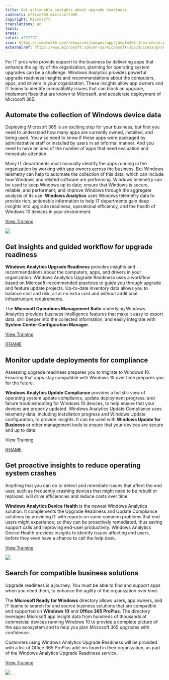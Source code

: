 ```yaml
---
title: Get actionable insights about upgrade readiness
contexts: office365,microsoft365
copyright: Microsoft
translations: en
tools: 
areas: 
color: #777777
icon: https://jumpto365.com/resources/images/app/jumpto365-Icon-white.png
externalref: https://www.microsoft.com/en-us/microsoft-365/success/productivitylibrary/get-actionable-insights-about-upgrade-readiness
---
```

For IT pros who provide support to the business by delivering apps that enhance the agility of the organization, planning for operating system upgrades can be a challenge.
Windows Analytics provides powerful upgrade readiness insights and recommendations about the computers, apps, and drivers in your organization. These insights allow app owners and IT teams to identify compatibility issues that can block an upgrade, implement fixes that are known to Microsoft, and accelerate deployment of Microsoft 365.


## Automate the collection of Windows device data

Deploying Microsoft 365 is an exciting step for your business, but first you need to understand how many apps are currently owned, installed, and being used. You also need to know if these apps were packaged by administrative staff or installed by users in an informal manner. And you need to have an idea of the number of apps that need evaluation and immediate attention.

Many IT departments must manually identify the apps running in the organization by working with app owners across the business. But Windows telemetry can help to automate the collection of this data, which can include how Windows and related software are performing. Windows telemetry can be used to keep Windows up to date; ensure that Windows is secure, reliable, and performant; and improve Windows through the aggregate analysis of its use. **Windows Analytics** uses Windows telemetry data to provide rich, actionable information to help IT departments gain deep insights into upgrade readiness, operational efficiency, and the health of Windows 10 devices in your environment.

[View Training](https://docs.microsoft.com/windows/configuration/configure-windows-telemetry-in-your-organization)

![](http://img-prod-cms-rt-microsoft-com.akamaized.net/cms/api/am/imageFileData/RE1NNTA?ver=2370)

## Get insights and guided workflow for upgrade readiness

**Windows Analytics Upgrade Readiness** provides insights and recommendations about the computers, apps, and drivers in your organization. Windows Analytics Upgrade Readiness uses a workflow based on Microsoft-recommended practices to guide you through upgrade and feature update projects. Up-to-date inventory data allows you to balance cost and risk, all at no extra cost and without additional infrastructure requirements.

The **Microsoft Operations Management Suite** underlying Windows Analytics provides business intelligence features that make it easy to export data, drill deeper into the collected information, and easily integrate with **System Center Configuration Manager**.

[View Training](https://docs.microsoft.com/windows/deployment/upgrade/manage-windows-upgrades-with-upgrade-readiness)

[IFRAME](https://www.microsoft.com/en-us/videoplayer/embed/RE1XYOe)

## Monitor update deployments for compliance

Assessing upgrade readiness prepares you to migrate to Windows 10. Ensuring that apps stay compatible with Windows 10 over time prepares you for the future.

**Windows Analytics Update Compliance** provides a holistic view of operating system update compliance, update deployment progress, and failure troubleshooting for Windows 10 devices, to help ensure that your devices are properly updated. Windows Analytics Update Compliance uses telemetry data, including installation progress and Windows Update configuration, to provide insights. It can be used with **Windows Update for Business** or other management tools to ensure that your devices are secure and up to date.

[View Training](https://docs.microsoft.com/windows/deployment/update/update-compliance-monitor)

[IFRAME](https://www.microsoft.com/en-us/videoplayer/embed/RE1UPrP)

## Get proactive insights to reduce operating system crashes

Anything that you can do to detect and remediate issues that affect the end user, such as frequently crashing devices that might need to be rebuilt or replaced, will drive efficiencies and reduce costs over time.

**Windows Analytics Device Health** is the newest Windows Analytics solution. It complements the Upgrade Readiness and Update Compliance solutions by providing IT with reports on some common problems that end users might experience, so they can be proactively remediated, thus saving support calls and improving end-user productivity. Windows Analytics Device Health provides insights to identify issues affecting end users, before they even have a chance to call the help desk.

[View Training](https://docs.microsoft.com/windows/deployment/update/device-health-monitor)

![](http://img-prod-cms-rt-microsoft-com.akamaized.net/cms/api/am/imageFileData/RE1NO4R?ver=4d4b)

## Search for compatible business solutions

Upgrade readiness is a journey. You must be able to find and support apps when you need them, to enhance the agility of the organization over time.

The **Microsoft Ready for Windows** directory allows users, app owners, and IT teams to search for and source business solutions that are compatible and supported on **Windows 10** and **Office 365 ProPlus**. The directory leverages Microsoft app insight data from hundreds of thousands of commercial devices running Windows 10 to provide a complete picture of the app ecosystem and to help you plan Microsoft 365 upgrades with confidence.

Customers using Windows Analytics Upgrade Readiness will be provided with a list of Office 365 ProPlus add-ins found in their organization, as part of the Windows Analytics Upgrade Readiness service.

[View Training](https://developer.microsoft.com/windows/ready-for-windows/#/)

![](http://img-prod-cms-rt-microsoft-com.akamaized.net/cms/api/am/imageFileData/RE1NOm9?ver=27ec)

